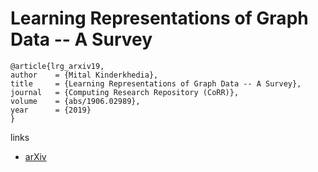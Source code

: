 # Learning Representations of Graph Data -- A Survey

```
@article{lrg_arxiv19,
author    = {Mital Kinderkhedia},
title     = {Learning Representations of Graph Data -- A Survey},
journal   = {Computing Research Repository (CoRR)},
volume    = {abs/1906.02989},
year      = {2019}
}
```

links
- [arXiv](https://arxiv.org/abs/1906.02989)
